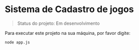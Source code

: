 # Sistema de Cadastro de jogos

> Status do projeto: Em desenvolvimento

Para executar este projeto na sua máquina, por favor digite:

```
node app.js
```
